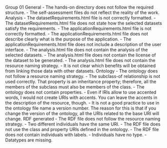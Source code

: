 Group 01
    General
        - The hands-on directory does not follow the required structure.
        - The self-assessment files do not reflect the reality of the work.
    Analysis
        - The datasetRequirements.html file is not correctly formatted.
        - The datasetRequirements.html file does not state how the selected datasets satisfy the requirements.
        - The applicationRequirements.html file is not correctly formatted.
        - The applicationRequirements.html file does not describe clearly what is the purpose of the application.
        - The applicationRequirements.html file does not include a description of the user interface.
        - The analysis.html file does not contain the analysis of the selected datasets.
        - The analysis.html file does not contain the license of the dataset to be generated.
        - The analysis.html file does not contain the resource naming strategy.
        - It is not clear which benefits will be obtained from linking those data with other datasets.
    Ontology
        - The ontology does not follow a resource naming strategy.
        - The subclass-of relationship is not used correctly. That property is an inheritance property; therefore, all the members of the subclass must also be members of the class. 
        - The ontology does not contain properties.
        - Even if IRIs allow to use accented words, I would not  create URIs with accents. You can leave the accents in the description of the resource, though.
        - It is not a good practice to use in the ontology file name a version number. The reason for this is that if you change the version of the ontology, all the URIs related to the base URI will change.
    RDF generated
        - The RDF file does not follow the resource naming strategy.
        - Two different individuals have the same URI.
        - The RDF file does not use the class and property URIs defined in the ontology.
        - The RDF file does not contain individuals with labels.
        - Individuals have no type.
        - Datatypes are missing.
